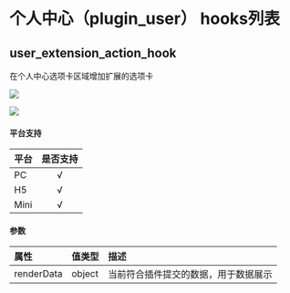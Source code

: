 # 个人中心（plugin_user） hooks列表

## user_extension_action_hook

在个人中心选项卡区域增加扩展的选项卡

![](https://imgcache.qq.com/operation/dianshi/other/wecom-temp-40f9fe6d79a55a8692bfd94eebfab774.fb50e11651b4012336879abb7d81043732868fe0.png)

![](https://imgcache.qq.com/operation/dianshi/other/wecom-temp-3389c0b7d1e7a81660c3f2ba21edb593.64230c26c289e43d4d9eca30b0bac2dee92f6ab6.png)

#### 平台支持
| 平台 | 是否支持 |
| :- | :-: |
| PC | √ |
| H5 | √ |
| Mini | √ |

#### 参数

| 属性 | 值类型 | 描述 |
| :- | :- | :- |
| renderData | object | 当前符合插件提交的数据，用于数据展示 |
